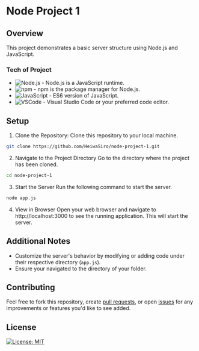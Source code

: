 # Node Project 1
## Overview
This project demonstrates a basic server structure using Node.js and JavaScript.
### Tech of Project
- ![Node.js](https://img.shields.io/badge/Node.js-v22.3.0-green) - Node.js is a JavaScript runtime.
- ![npm](https://img.shields.io/badge/npm-v10.8.1-red) - npm is the package manager for Node.js.
- ![JavaScript](https://img.shields.io/badge/JavaScript-ES6-yellow) - ES6 version of JavaScript.
- ![VSCode](https://img.shields.io/badge/VSCode-Recommended-lightgrey) - Visual Studio Code or your preferred code editor.
## Setup
1. Clone the Repository: Clone this repository to your local machine.
```bash
git clone https://github.com/HeiwaSiro/node-project-1.git
```
2. Navigate to the Project Directory
Go to the directory where the project has been cloned.
```bash
cd node-project-1
```
3. Start the Server
Run the following command to start the server.
```bash
node app.js
```
4. View in Browser
Open your web browser and navigate to http://localhost:3000 to see the running application.
This will start the server.
## Additional Notes
- Customize the server's behavior by modifying or adding code under their respective directory (`app.js`).
- Ensure your navigated to the directory of your folder.
## Contributing
Feel free to fork this repository, create [pull requests](https://github.com/HeiwaSiro/node-project-1/pulls), or open [issues](https://github.com/HeiwaSiro/node-project-1/issues) for any improvements or features you'd like to see added.
## License
[![License: MIT](https://img.shields.io/badge/License-MIT-yellow.svg)](https://opensource.org/licenses/MIT)
